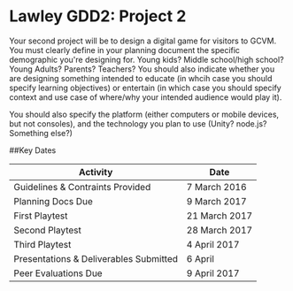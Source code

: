 # Lawley GDD2: Project 2

Your second project will be to design a digital game for visitors to GCVM. You must clearly define in your planning document the specific demographic you're designing for. Young kids? Middle school/high school? Young Adults? Parents? Teachers? You should also indicate whether you are designing something intended to educate (in whcih case you should specify learning objectives) or entertain (in which case you should specify context and use case of where/why your intended audience would play it).

You should also specify the platform (either computers or mobile devices, but not consoles), and the technology you plan to use (Unity? node.js? Something else?) 

##Key Dates

| Activity | Date |
| -------- | ---- |
| Guidelines & Contraints Provided | 7 March 2016 |
| Planning Docs Due | 9 March 2017 |
| First Playtest | 21 March 2017 |
| Second Playtest | 28 March 2017 |
| Third Playtest | 4 April 2017 |
| Presentations & Deliverables Submitted | 6 April |
| Peer Evaluations Due | 9 April 2017 |

